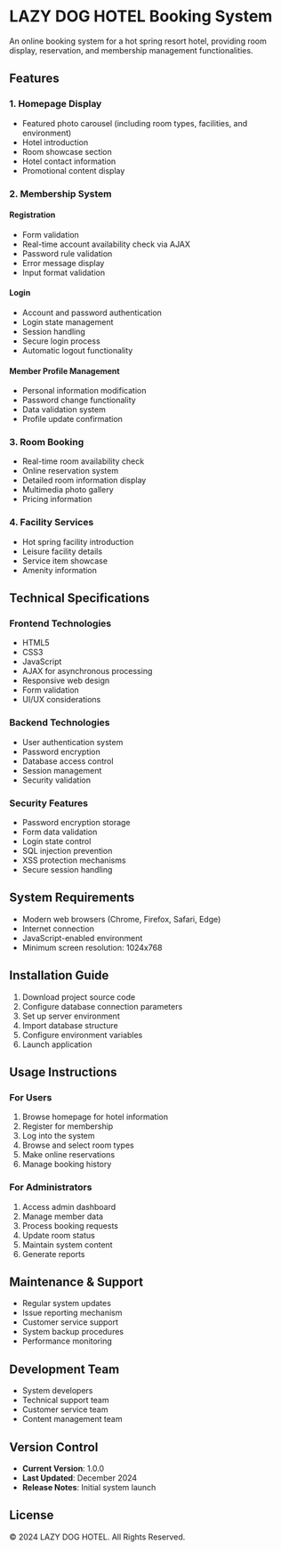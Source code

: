 # LAZY DOG HOTEL Booking System

An online booking system for a hot spring resort hotel, providing room display, reservation, and membership management functionalities.

## Features

### 1. Homepage Display
- Featured photo carousel (including room types, facilities, and environment)
- Hotel introduction
- Room showcase section
- Hotel contact information
- Promotional content display

### 2. Membership System
#### Registration
- Form validation
- Real-time account availability check via AJAX
- Password rule validation
- Error message display
- Input format validation

#### Login
- Account and password authentication
- Login state management
- Session handling
- Secure login process
- Automatic logout functionality

#### Member Profile Management
- Personal information modification
- Password change functionality
- Data validation system
- Profile update confirmation

### 3. Room Booking
- Real-time room availability check
- Online reservation system
- Detailed room information display
- Multimedia photo gallery
- Pricing information

### 4. Facility Services
- Hot spring facility introduction
- Leisure facility details
- Service item showcase
- Amenity information

## Technical Specifications

### Frontend Technologies
- HTML5
- CSS3
- JavaScript
- AJAX for asynchronous processing
- Responsive web design
- Form validation
- UI/UX considerations

### Backend Technologies
- User authentication system
- Password encryption
- Database access control
- Session management
- Security validation

### Security Features
- Password encryption storage
- Form data validation
- Login state control
- SQL injection prevention
- XSS protection mechanisms
- Secure session handling

## System Requirements
- Modern web browsers (Chrome, Firefox, Safari, Edge)
- Internet connection
- JavaScript-enabled environment
- Minimum screen resolution: 1024x768

## Installation Guide
1. Download project source code
2. Configure database connection parameters
3. Set up server environment
4. Import database structure
5. Configure environment variables
6. Launch application

## Usage Instructions

### For Users
1. Browse homepage for hotel information
2. Register for membership
3. Log into the system
4. Browse and select room types
5. Make online reservations
6. Manage booking history

### For Administrators
1. Access admin dashboard
2. Manage member data
3. Process booking requests
4. Update room status
5. Maintain system content
6. Generate reports

## Maintenance & Support
- Regular system updates
- Issue reporting mechanism
- Customer service support
- System backup procedures
- Performance monitoring

## Development Team
- System developers
- Technical support team
- Customer service team
- Content management team

## Version Control
- **Current Version**: 1.0.0
- **Last Updated**: December 2024
- **Release Notes**: Initial system launch

## License
© 2024 LAZY DOG HOTEL. All Rights Reserved.
